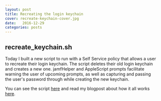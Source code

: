 ```yaml
---
layout: post
title: Recreating the login keychain
cover: recreate-keychain-cover.jpg
date:   2016-12-29
categories: posts
---
```


## recreate_keychain.sh

Today I built a new script to run with a Self Service policy that allows a user to recreate their login keychain. The script deletes their old login keychain and creates a new one. jamfHelper and AppleScript prompts facilitate warning the user of upcoming prompts, as well as capturing and passing the user's password through while creating the new keychain.

You can see the script [here](https://github.com/smashism/casper-scripts/blob/master/self-service/recreate_loginkeychain) and read my blogpost about how it all works [here](https://goo.gl/QzluF).
